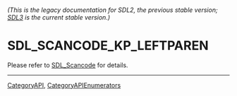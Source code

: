 ###### (This is the legacy documentation for SDL2, the previous stable version; [SDL3](https://wiki.libsdl.org/SDL3/) is the current stable version.)
# SDL_SCANCODE_KP_LEFTPAREN

Please refer to [SDL_Scancode](SDL_Scancode) for details.

----
[CategoryAPI](CategoryAPI), [CategoryAPIEnumerators](CategoryAPIEnumerators)

